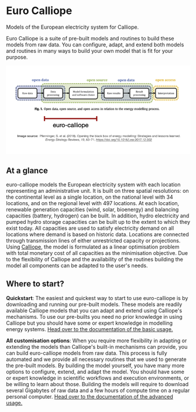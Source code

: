 # Euro Calliope

Models of the European electricity system for Calliope.

Euro Calliope is a suite of pre-built models and routines to build these models from raw data. You can configure, adapt, and extend both models and routines in many ways to build your own model that is fit for your purpose.

![](./img/ec-in-modelling-process.png)

## At a glance

euro-calliope models the European electricity system with each location representing an administrative unit. It is built on three spatial resolutions: on the continental level as a single location, on the national level with 34 locations, and on the regional level with 497 locations. At each location, renewable generation capacities (wind, solar, bioenergy) and balancing capacities (battery, hydrogen) can be built. In addition, hydro electricity and pumped hydro storage capacities can be built up to the extent to which they exist today. All capacities are used to satisfy electricity demand on all locations where demand is based on historic data. Locations are connected through transmission lines of either unrestricted capacity or projections. Using [Calliope](https://www.callio.pe), the model is formulated as a linear optimisation problem with total monetary cost of all capacities as the minimisation objective. Due to the flexibility of Calliope and the availability of the routines building the model all components can be adapted to the user's needs.

## Where to start?

**Quickstart**: The easiest and quickest way to start to use euro-calliope is by downloading and running our pre-built models. These models are readily available Calliope models that you can adapt and extend using Calliope's mechanisms. To use our pre-builts you need no prior knowledge in using Calliope but you should have some or expert knowledge in modelling energy systems. [Head over to the documentation of the basic usage.](./basic.md)

**All customisation options**: When you require more flexibility in adapting or extending the models than Calliope's built-in mechanisms can provide, you can build euro-calliope models from raw data. This process is fully automated and we provide all necessary routines that we used to generate the pre-built models. By building the model yourself, you have many more options to configure, extend, and adapt the model. You should have some or expert knowledge in scientific workflows and execution environments, or be willing to learn about those. Building the models will require to download several Gigabytes of raw data and a few hours of compute time on a regular personal computer. [Head over to the documentation of the advanced usage.](./advanced.md)
